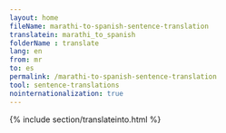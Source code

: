 ```yaml
---
layout: home
fileName: marathi-to-spanish-sentence-translation
translatein: marathi_to_spanish
folderName : translate
lang: en
from: mr
to: es
permalink: /marathi-to-spanish-sentence-translation
tool: sentence-translations
nointernationalization: true
---
```

{% include section/translateinto.html %}
